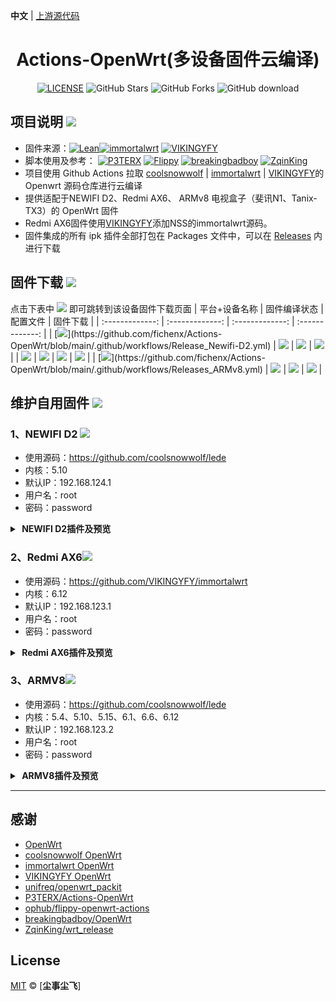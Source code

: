 **中文** | [上游源代码](https://github.com/P3TERX/Actions-OpenWrt)

<div align="center">
<h1>Actions-OpenWrt(多设备固件云编译)</h1>

[![LICENSE](https://img.shields.io/github/license/mashape/apistatus.svg?style=flat-square&label=LICENSE)](https://github.com/fichenx/Actions-OpenWrt/blob/main/LICENSE)
![GitHub Stars](https://img.shields.io/github/stars/fichenx/Actions-OpenWrt.svg?style=flat-square&label=Stars&logo=github)
![GitHub Forks](https://img.shields.io/github/forks/fichenx/Actions-OpenWrt.svg?style=flat-square&label=Forks&logo=github)
![GitHub download](https://img.shields.io/github/downloads/fichenx/Actions-OpenWrt/total.svg?style=flat-square&label=Download&logo=github)
</div>

## 项目说明 [![](https://img.shields.io/badge/-项目基本介绍-FFFFFF.svg)](#项目说明-)
- 固件来源：[![Lean](https://img.shields.io/badge/Lede-coolsnowwolf-ff69b4.svg?style=flat&logo=appveyor)](https://github.com/coolsnowwolf/lede)[![immortalwrt](https://img.shields.io/badge/immortalwrt-immortalwrt-ff69b4.svg?style=flat&logo=appveyor)](https://github.com/immortalwrt/immortalwrt) [![VIKINGYFY](https://img.shields.io/badge/immortalwrt-VIKINGYFY-ff69b4.svg?style=flat&logo=appveyor)](https://github.com/VIKINGYFY/immortalwrt)
- 脚本使用及参考： [![P3TERX](https://img.shields.io/badge/OpenWrt-P3TERX-blueviolet.svg?style=flat&logo=appveyor)](https://github.com/P3TERX/Actions-OpenWrt) [![Flippy](https://img.shields.io/badge/Package-Flippy-orange.svg?style=flat&logo=appveyor)](https://github.com/unifreq/openwrt_packit)  [![breakingbadboy](https://img.shields.io/badge/OpenWrt-breakingbadboy-orange.svg?style=flat&logo=appveyor)](https://github.com/breakingbadboy/OpenWrt)  [![ZqinKing](https://img.shields.io/badge/wrt_release-ZqinKing-orange.svg?style=flat&logo=appveyor)](https://github.com/ZqinKing/wrt_release)
- 项目使用 Github Actions 拉取 [coolsnowwolf](https://github.com/coolsnowwolf/lede) | [immortalwrt](https://github.com/immortalwrt/immortalwrt) |  [VIKINGYFY](https://github.com/VIKINGYFY/immortalwrt)的 Openwrt 源码仓库进行云编译
- 提供适配于NEWIFI D2、Redmi AX6、 ARMv8 电视盒子（斐讯N1、Tanix-TX3）的 OpenWrt 固件
- Redmi AX6固件使用[VIKINGYFY](https://github.com/VIKINGYFY/immortalwrt)添加NSS的immortalwrt源码。
- 固件集成的所有 ipk 插件全部打包在 Packages 文件中，可以在 [Releases](https://github.com/fichenx/Actions-OpenWrt/releases) 内进行下载

## 固件下载 [![](https://img.shields.io/badge/-编译状态及下载链接-FFFFFF.svg)](#固件下载-)
点击下表中 [![](https://img.shields.io/badge/下载-链接-blueviolet.svg?style=flat&logo=hack-the-box)](https://github.com/kinkitchen/Actions-OpenWrt/releases) 即可跳转到该设备固件下载页面
| 平台+设备名称 | 固件编译状态 | 配置文件 | 固件下载 |
| :-------------: | :-------------: | :-------------: | :-------------: |
| [![](https://img.shields.io/badge/Newifi-D2(lede_lua)-32C955.svg?logo=openwrt)](https://github.com/fichenx/Actions-OpenWrt/blob/main/.github/workflows/Release_Newifi-D2.yml) | [![](https://github.com/fichenx/Actions-OpenWrt/actions/workflows/Release_Newifi-D2.yml/badge.svg)](https://github.com/fichenx/Actions-OpenWrt/actions/workflows/Release_Newifi-D2.yml) | [![](https://img.shields.io/badge/编译-配置-orange.svg?logo=apache-spark)](https://github.com/fichenx/Actions-OpenWrt/blob/main/config/Newifi-D2_lede_lua.config) | [![](https://img.shields.io/badge/下载-链接-blueviolet.svg?logo=hack-the-box)](https://github.com/fichenx/Actions-OpenWrt/releases?q=Newifi-D2&expanded=true) |
| [![](https://img.shields.io/badge/Redmi-AX6_plus（immortalwrt）-32C955.svg?logo=openwrt)](https://github.com/kinkitchen/Actions-OpenWrt/blob/main/.github/workflows/Release_Redmi-AX6_plus.yml) | [![](https://github.com/kinkitchen/Actions-OpenWrt/actions/workflows/Release_Redmi-AX6_plus.yml/badge.svg)](https://github.com/kinkitchen/Actions-OpenWrt/actions/workflows/Release_Redmi-AX6_plus.yml) | [![](https://img.shields.io/badge/编译-配置-orange.svg?logo=apache-spark)](https://github.com/kinkitchen/Actions-OpenWrt/blob/main/config/RedMi-AX6_plus_imm.config) | [![](https://img.shields.io/badge/下载-链接-blueviolet.svg?logo=hack-the-box)](https://github.com/kinkitchen/Actions-OpenWrt/releases) |
| [![](https://img.shields.io/badge/ARM-v8(lede_lua)-32C955.svg?logo=openwrt)](https://github.com/fichenx/Actions-OpenWrt/blob/main/.github/workflows/Releases_ARMv8.yml) | [![](https://github.com/fichenx/Actions-OpenWrt/actions/workflows/Releases_ARMv8.yml/badge.svg)](https://github.com/fichenx/Actions-OpenWrt/actions/workflows/Releases_ARMv8.yml) | [![](https://img.shields.io/badge/编译-配置-orange.svg?logo=apache-spark)](https://github.com/fichenx/Actions-OpenWrt/blob/main/config/ARMv8_lede_lua.config) | [![](https://img.shields.io/badge/下载-链接-blueviolet.svg?logo=hack-the-box)](https://github.com/fichenx/Actions-OpenWrt/releases?q=ARMv8&expanded=true) |

## 维护自用固件 [![](https://img.shields.io/badge/-维护自用固件插件及预览-FFFFFF.svg)](#维护自用固件-)

### 1、NEWIFI D2 [![](https://img.shields.io/badge/-NEWIFI_D2-FFFFFF.svg)](#1、NEWIFI_D2-)
- 使用源码：https://github.com/coolsnowwolf/lede
- 内核：5.10
- 默认IP：192.168.124.1
- 用户名：root
- 密码：password
<details>
<summary><b>&nbsp;NEWIFI D2插件及预览</b><br/></summary>
<br/>
- 编译插件：<br/>
- 主题：Design<br/>
- 系统：磁盘管理、文件传输<br/>
- 服务：微信推送、openclash、SmartDNS、KMS服务器、Upnp、ShadowSocksR Plus+<br/>
- 网络存储：usb打印服务器、硬盘休眠、FTP服务器、网络共享<br/>
- VPN：N2N VPN、NPS内网穿透<br/>
- 网络：多线多拨、负载均衡、Turbo ACC 网络加速。<br/>
<img src="https://github.com/fichenx/OpenWrt/assets/86181542/a1768d5b-1646-4c6d-8e07-893943415dc5"/>
</details>



### 2、Redmi AX6[![](https://img.shields.io/badge/-Redmi_AX6-FFFFFF.svg)](#2、Redmi_AX6-)
- 使用源码：https://github.com/VIKINGYFY/immortalwrt
- 内核：6.12
- 默认IP：192.168.123.1
- 用户名：root
- 密码：password
<details>
<summary><b>&nbsp;Redmi AX6插件及预览</b><br/></summary>
<br/>
 编译插件：<br/>
- 主题：Design<br/>
- 系统：文件管理器、定时重启、终端<br/>
- 服务：Frpc、OpenClash、msd_lite、SmartDNS、网络唤醒、UPnP IGD 和 PCP、Vlmcsd KMS 服务器<br/>
- 管控：时间控制<br/>
- VPN：Zerotier<br/>
- 网络：SQM 队列管理 <br/>
<img src="https://github.com/user-attachments/assets/5451cbc3-a334-4438-9a8a-3fda02efdfc8"/>
</details>



### 3、ARMV8[![](https://img.shields.io/badge/-ARMV8-FFFFFF.svg)](#3、ARMV8-)
- 使用源码：https://github.com/coolsnowwolf/lede 
- 内核：5.4、5.10、5.15、6.1、6.6、6.12
- 默认IP：192.168.123.2
- 用户名：root
- 密码：password
<details>
<summary><b>&nbsp;ARMV8插件及预览</b><br/></summary>
<br/>
编译插件：<br/>
- 主题：Argon、Design<br/>
- 系统：Argon主题设置、文件传输、磁盘管理、晨晶宝盒<br/>
- 服务：PassWall、ikoolproxy、bypass、Adbyby Plus+ 、AdGuard Home（不含二进制文件，可在界面下载）、ShadowSocksR Plus+、watchcat plus、上网时间控制、微信推送、openclash、DDNS-GO、动态DNS、Privoxy 网络代理、SmartDNS、组播转换 Lite、网络唤醒、uhttpd、Upnp、KMS服务器、MWAN3 分流助手、homeassistant。
- docker：DockerMan<br/>
- 网络存储：filebrowser、NFS管理、usb打印服务器、硬盘休眠、打印服务器、minidlna、网络共享、Aria2、MJPG-streamer、FTP服务器、MiniDLNA<br/>
- VPN：N2N VPN、IPsec VPN服务器、PPTP VPN服务器、Frps、Frp内网穿透、NPS内网穿透<br/>
- 网络：SQM Qos、socat、Turbo ACC 网络加速、u多线多拨、负载均衡、ipv6helper。<br/>
<img src="https://github.com/fichenx/OpenWrt/assets/86181542/a7ff319a-8875-4f58-a185-af6c1af979fc"/>
</details>

---------------------------

## 感谢

- [OpenWrt](https://github.com/openwrt/openwrt)
- [coolsnowwolf OpenWrt](https://github.com/coolsnowwolf/lede)
- [immortalwrt OpenWrt](https://github.com/immortalwrt/immortalwrt)
- [VIKINGYFY OpenWrt](https://github.com/VIKINGYFY/immortalwrt)
- [unifreq/openwrt_packit](https://github.com/unifreq/openwrt_packit)
- [P3TERX/Actions-OpenWrt](https://github.com/P3TERX/Actions-OpenWrt)
- [ophub/flippy-openwrt-actions](https://github.com/ophub/flippy-openwrt-actions)
- [breakingbadboy/OpenWrt](https://github.com/breakingbadboy/OpenWrt)
- [ZqinKing/wrt_release](https://github.com/ZqinKing/wrt_release)

## License

[MIT](https://github.com/fichenx/OpenWrt/blob/main/LICENSE) © [**尘事尘飞**]
